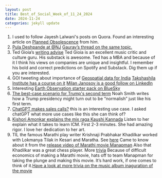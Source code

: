 ```yaml
---
layout: post
title: Best_of_Social_Week_of_11_24_2024
date: 2024-11-24
categories: jekyll update
---
```


1. I used to follow Jayesh Lalwani's posts on Quora. Found an interesting article on [Planned Obsolescence](https://medium.com/@jayeshlalwani/planned-obsolescence-b2f3bfc7e7ce) from him.
2. [Pula Deshpande at @NJ](https://youtu.be/t-uqxOpoxUU?si=w2X2M7_OLF4QwjTY) [Gaurav’s thread on the same topic.](https://web.archive.org/web/20201003145252/https://twitter.com/gauravsabnis/status/1302204867767947264?s=19)
3. Ted Gioia’s [writing advise](https://www.honest-broker.com/p/i-give-the-worst-writing-advice-in) Ted Gioia is an excellent music critic and culture guru. His substack is awesome. Ted has a MBA and because of it I think his views on companies are unique and insightful. I remember his bold and correct predictions on Spotify and Substack. Dig them up if you are interested.
4. GOI tweeting about importance of [Geospatial data for India](https://x.com/mygovindia/status/1861800294113542217?s=46) [Takshashila Institute has a course on it](https://school.takshashila.org.in/ecc-geospatial) [Milan Janosov is a good follow on LinkedIn](https://www.linkedin.com/in/milan-janosov?utm_source=share&utm_campaign=share_via&utm_content=profile&utm_medium=ios_app)
5. Interesting [Earth Observation starter pack on BlueSky](https://go.bsky.app/NTaULGx)
6. [The best-case scenario for Trump's second term](https://www.noahpinion.blog/p/the-best-case-scenario-for-trumps) Noah Smith writes how a Trump presidency might turn out to be “normalish” just like his first term.
7. [ChatGPT makes sales calls?](https://www.reddit.com/r/ChatGPT/s/8GWpyeTPPX) this is an interesting use case. I asked chatGPT what more use cases like this she can think of?
8. [Kishori Amonkar explains the mix raga Kaushi Kannada](https://youtu.be/f-GblgptNq8?si=jTgFJpULYtxrmu1x) Listen to her explain what it takes to learn ICM. First 2-3 minutes. She had amazing rigor. I love her dedication to her art.
9. TIL the famous Marathi play writer Krishnaji Prabhakar Khadilkar worked with Lokmanya Tilak in Kesari and Maratha. See [here](https://cmsadmin.amritmahotsav.nic.in/district-reopsitory-detail.htm?7905) Came to know about it from the [release video of Marathi movie Manapman](https://youtu.be/gF_FMbB_tEU?si=r2478conGdfGWC4B) Also that Khadilkar was a great chess player. More [trivia](https://youtu.be/xPWJykID__E?si=9B72hw6xjKqVSTAx) Because of difficult economics of making a Marathi movie, hats off to team Manapman for taking the plunge and making this movie. It’s hard work, if one comes to think of it.[Have a look at more trivia on the music album inaguration of the movie](https://youtu.be/sYduh1iqWNg?si=1mB5bmwrlFJQR8o7)
